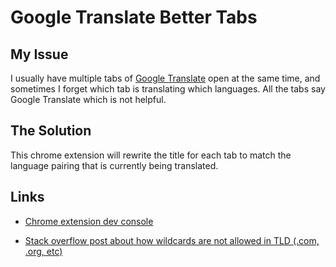 # Google Translate Better Tabs

## My Issue

I usually have multiple tabs of [Google Translate](https://translate.google.com/) open at the same time, and sometimes I forget which tab is translating which languages. All the tabs say Google Translate which is not helpful. 

## The Solution

This chrome extension will rewrite the title for each tab to match the language pairing that is currently being translated.

## Links

- [Chrome extension dev console](https://chrome.google.com/webstore/devconsole)

- [Stack overflow post about how wildcards are not allowed in TLD (.com, .org, etc)](https://stackoverflow.com/questions/11069644/support-all-google-domains-in-a-content-script)

